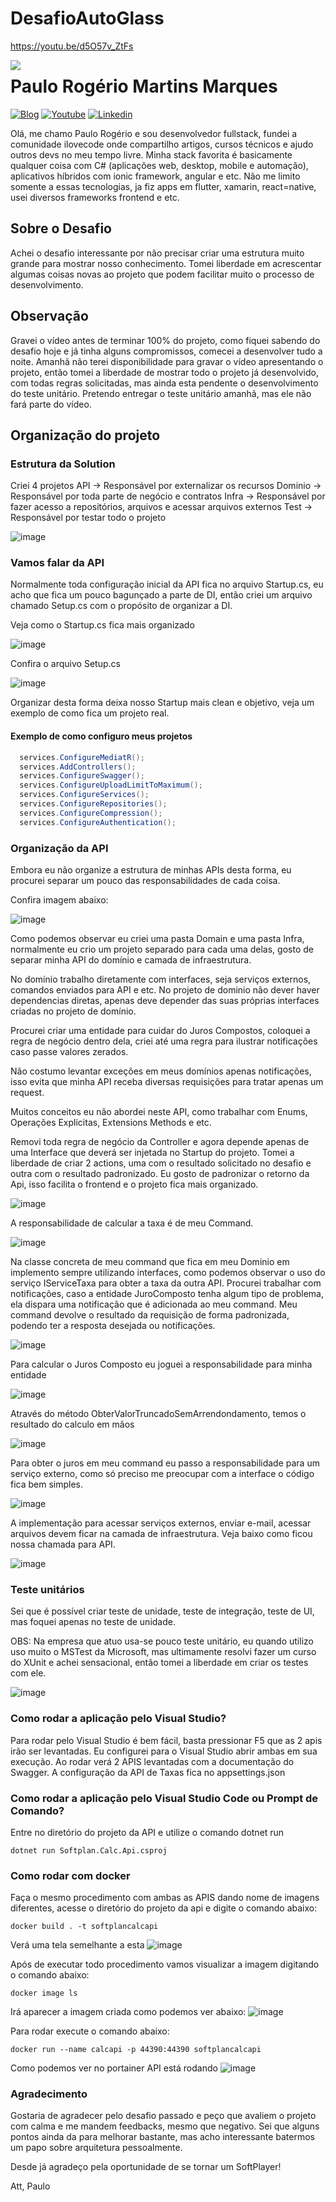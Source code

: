 # DesafioAutoGlass

https://youtu.be/d5O57v_ZtFs

<img align="left" src="https://i2.wp.com/ilovecode.com.br/wp-content/uploads/2020/03/post_ok.gif?fit=200%2C209&ssl=1" />

# Paulo Rogério Martins Marques

[![Blog](https://img.shields.io/badge/Blog-blue.svg?style=for-the-badge&logo=wordpress)](https://olha.la/ilovecode)
[![Youtube](https://img.shields.io/badge/Youtube-red.svg?style=for-the-badge&logo=youtube)](https://www.youtube.com/channel/UChoveUE94dFSAPfPiJhFsew)
[![Linkedin](https://img.shields.io/badge/LinkedIn-blue?style=for-the-badge&logo=Linkedin)](https://www.linkedin.com/in/paulorogerio/)



Olá, me chamo Paulo Rogério e sou desenvolvedor fullstack, fundei a comunidade ilovecode onde compartilho artigos, cursos técnicos e ajudo outros devs no meu tempo livre.
Minha stack favorita é basicamente qualquer coisa com C# (aplicações web, desktop, mobile e automação), aplicativos híbridos com ionic framework, angular e etc.
Não me limito somente a essas tecnologias, ja fiz apps em flutter, xamarin, react=native, usei diversos frameworks frontend e etc.

## Sobre o Desafio
Achei o desafio interessante por não precisar criar uma estrutura muito grande para mostrar nosso conhecimento.
Tomei liberdade em acrescentar algumas coisas novas ao projeto que podem facilitar muito o processo de desenvolvimento.

## Observação
Gravei o vídeo antes de terminar 100% do projeto, como fiquei sabendo do desafio hoje e já tinha alguns compromissos, comecei a desenvolver tudo a noite.
Amanhã não terei disponibilidade para gravar o vídeo apresentando o projeto, então tomei a liberdade de mostrar todo o projeto já desenvolvido, com todas regras solicitadas, mas ainda esta pendente o desenvolvimento do teste unitário.
Pretendo entregar o teste unitário amanhã, mas ele não fará parte do vídeo.

## Organização do projeto

### Estrutura da Solution
Criei 4 projetos
API -> Responsável por externalizar os recursos
Dominio -> Responsável por toda parte de negócio e contratos
Infra -> Responsável por fazer acesso a repositórios, arquivos e acessar arquivos externos
Test -> Responsável por testar todo o projeto

![image](https://github.com/pauloanalista/DesafioAutoGlass/assets/6010161/3053d65f-8b27-4fc8-b342-41eade33941d)

### Vamos falar da API
Normalmente toda configuração inicial da API fica no arquivo Startup.cs, eu acho que fica um pouco bagunçado a parte de DI, então criei um arquivo chamado Setup.cs com o propósito de organizar a DI.

Veja como o Startup.cs fica mais organizado

![image](https://github.com/pauloanalista/DesafioAutoGlass/assets/6010161/a2bbede9-c2b8-4a0a-8459-48e77c4509b4)


Confira o arquivo Setup.cs

![image](https://github.com/pauloanalista/DesafioAutoGlass/assets/6010161/af2c4253-3e80-4251-b27f-239098e3e3c0)


Organizar desta forma deixa nosso Startup mais clean e objetivo, veja um exemplo de como fica um projeto real.

#### Exemplo de como configuro meus projetos
```csharp
  services.ConfigureMediatR();
  services.AddControllers();
  services.ConfigureSwagger();
  services.ConfigureUploadLimitToMaximum();
  services.ConfigureServices();
  services.ConfigureRepositories();
  services.ConfigureCompression();
  services.ConfigureAuthentication();
```

### Organização da API
Embora eu não organize a estrutura de minhas APIs desta forma, eu procurei separar um pouco das responsabilidades de cada coisa.

Confira imagem abaixo:

![image](https://user-images.githubusercontent.com/6010161/140450490-ed23306d-2357-460e-adbc-9423f2e4ad93.png)

Como podemos observar eu criei uma pasta Domain e uma pasta Infra, normalmente eu crio um projeto separado para cada uma delas, gosto de separar minha API do domínio e camada de infraestrutura.

No domínio trabalho diretamente com interfaces, seja serviços externos, comandos enviados para API e etc.
No projeto de dominio não dever haver dependencias diretas, apenas deve depender das suas próprias interfaces criadas no projeto de domínio.

Procurei criar uma entidade para cuidar do Juros Compostos, coloquei a regra de negócio dentro dela, criei até uma regra para ilustrar notificações caso passe valores zerados.

Não costumo levantar exceções em meus domínios apenas notificações, isso evita que minha API receba diversas requisições para tratar apenas um request.

Muitos conceitos eu não abordei neste API, como trabalhar com Enums, Operações Explicitas, Extensions Methods e etc.

Removi toda regra de negócio da Controller e agora depende apenas de uma Interface que deverá ser injetada no Startup do projeto. Tomei a liberdade de criar 2 actions, uma com o resultado solicitado no desafio e outra com o resultado padronizado. Eu gosto de padronizar o retorno da Api, isso facilita o frontend e o projeto fica mais organizado.

![image](https://user-images.githubusercontent.com/6010161/140522958-af28a4ab-986e-46c7-8295-c6467895e784.png)

A responsabilidade de calcular a taxa é de meu Command.

![image](https://user-images.githubusercontent.com/6010161/140451174-f014ee18-3ceb-4302-8336-b0d5380be9ee.png)

Na classe concreta de meu command que fica em meu Dominio em implemento sempre utilizando interfaces, como podemos observar o uso do serviço IServiceTaxa para obter a taxa da outra API.
Procurei trabalhar com notificações, caso a entidade JuroComposto tenha algum tipo de problema, ela dispara uma notificação que é adicionada ao meu command.
Meu command devolve o resultado da requisição de forma padronizada, podendo ter a resposta desejada ou notificações.

![image](https://user-images.githubusercontent.com/6010161/140523413-e4a057ea-c2d9-4b88-bf33-bfe1a470cbc4.png)


Para calcular o Juros Composto eu joguei a responsabilidade para minha entidade

![image](https://user-images.githubusercontent.com/6010161/140523878-69255939-7aae-4fa4-98b7-4cdbf55ef167.png)


Através do método ObterValorTruncadoSemArrendondamento, temos o resultado do calculo em mãos

![image](https://user-images.githubusercontent.com/6010161/140451519-de2f05e3-dee6-4af9-b0f5-74ed09477cd2.png)

Para obter o juros em meu command eu passo a responsabilidade para um serviço externo, como só preciso me preocupar com a interface o código fica bem simples.

![image](https://user-images.githubusercontent.com/6010161/140524367-cd6d40c4-1e87-478f-91e5-450f3323d82d.png)


A implementação para acessar serviços externos, enviar e-mail, acessar arquivos devem ficar  na camada de infraestrutura.
Veja baixo como ficou nossa chamada para API.

![image](https://user-images.githubusercontent.com/6010161/140451862-d1937f85-7268-4381-90bc-3535c0b18b3f.png)

### Teste unitários
Sei que é possível criar teste de unidade, teste de integração, teste de UI, mas foquei apenas no teste de unidade.

OBS: Na empresa que atuo usa-se pouco teste unitário, eu quando utilizo uso muito o MSTest da Microsoft, mas ultimamente resolvi fazer um curso do XUnit e achei sensacional, então tomei a liberdade em criar os testes com ele.

![image](https://user-images.githubusercontent.com/6010161/140543118-6fce3d8c-50eb-4181-9da9-4348800ef1eb.png)

### Como rodar a aplicação pelo Visual Studio?
Para rodar pelo Visual Studio é bem fácil, basta pressionar F5 que as 2 apis irão ser levantadas. Eu configurei para o Visual Studio abrir ambas em sua execução.
Ao rodar verá 2 APIS levantadas com a documentação do Swagger.
A configuração da API de Taxas fica no appsettings.json

### Como rodar a aplicação pelo Visual Studio Code ou Prompt de Comando?
Entre no diretório do projeto da API e utilize o comando dotnet run

```
dotnet run Softplan.Calc.Api.csproj
```

### Como rodar com docker
Faça o mesmo procedimento com ambas as APIS dando nome de imagens diferentes, acesse o diretório do projeto da api e digite o comando abaixo:

```
docker build . -t softplancalcapi
```
Verá uma tela semelhante a esta
![image](https://user-images.githubusercontent.com/6010161/140551516-2f4c6d48-622e-4a8e-a5bf-259b58b0142c.png)

Após de executar todo procedimento vamos visualizar a imagem digitando o comando abaixo:
```
docker image ls
```
Irá aparecer a imagem criada como podemos ver abaixo:
![image](https://user-images.githubusercontent.com/6010161/140551824-9171e9ef-ba21-4a2a-b535-66b1d0e96639.png)

Para rodar execute o comando abaixo:
```
docker run --name calcapi -p 44390:44390 softplancalcapi
```

Como podemos ver no portainer API está rodando
![image](https://user-images.githubusercontent.com/6010161/140553202-e560c285-86c8-435c-8fa3-0b3876d94cca.png)

### Agradecimento
Gostaria de agradecer pelo desafio passado e peço que avaliem o projeto com calma e me mandem feedbacks, mesmo que negativo.
Sei que alguns pontos ainda da para melhorar bastante, mas acho interessante batermos um papo sobre arquitetura pessoalmente.

Desde já agradeço pela oportunidade de se tornar um SoftPlayer!

Att,
Paulo

